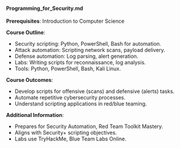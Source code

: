 #### Programming_for_Security.md
**Prerequisites**: Introduction to Computer Science  

**Course Outline**:  
- Security scripting: Python, PowerShell, Bash for automation.  
- Attack automation: Scripting network scans, payload delivery.  
- Defense automation: Log parsing, alert generation.  
- Labs: Writing scripts for reconnaissance, log analysis.  
- Tools: Python, PowerShell, Bash, Kali Linux.  

**Course Outcomes**:  
- Develop scripts for offensive (scans) and defensive (alerts) tasks.  
- Automate repetitive cybersecurity processes.  
- Understand scripting applications in red/blue teaming.  

**Additional Information**:  
- Prepares for Security Automation, Red Team Toolkit Mastery.  
- Aligns with Security+ scripting objectives.  
- Labs use TryHackMe, Blue Team Labs Online.